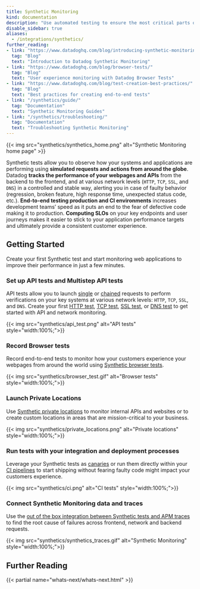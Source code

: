 ```yaml
---
title: Synthetic Monitoring
kind: documentation
description: "Use automated testing to ensure the most critical parts of your systems and applications are up and running from various locations around the world."
disable_sidebar: true
aliases:
  - /integrations/synthetics/
further_reading:
- link: "https://www.datadoghq.com/blog/introducing-synthetic-monitoring/"
  tag: "Blog"
  text: "Introduction to Datadog Synthetic Monitoring"
- link: "https://www.datadoghq.com/blog/browser-tests/"
  tag: "Blog"
  text: "User experience monitoring with Datadog Browser Tests"
- link: "https://www.datadoghq.com/blog/test-creation-best-practices/"
  tag: "Blog"
  text: "Best practices for creating end-to-end tests"
- link: "/synthetics/guide/"
  tag: "Documentation"
  text: "Synthetic Monitoring Guides"
- link: "/synthetics/troubleshooting/"
  tag: "Documentation"
  text: "Troubleshooting Synthetic Monitoring"
---
```


{{< img src="synthetics/synthetics_home.png" alt="Synthetic Monitoring home page" >}}

Synthetic tests allow you to observe how your systems and applications are performing using **simulated requests and actions from around the globe**. Datadog **tracks the performance of your webpages and APIs** from the backend to the frontend, and at various network levels (`HTTP`, `TCP`, `SSL`, and `DNS`) in a controlled and stable way, alerting you in case of faulty behavior (regression, broken feature, high response time, unexpected status code, etc.). **End-to-end testing production and CI environments** increases development teams’ speed as it puts an end to the fear of defective code making it to production. **Computing SLOs** on your key endpoints and user journeys makes it easier to stick to your application performance targets and ultimately provide a consistent customer experience.

## Getting Started
Create your first Synthetic test and start monitoring web applications to improve their performance in just a few minutes.

### Set up API tests and Multistep API tests

API tests allow you to launch [single][1] or [chained][2] requests to perform verifications on your key systems at various network levels: `HTTP`, `TCP`, `SSL`, and `DNS`. Create your first [HTTP test][3], [TCP test][4], [SSL test][5], or [DNS test][6] to get started with API and network monitoring.

{{< img src="synthetics/api_test.png" alt="API tests"  style="width:100%;">}}

### Record Browser tests

Record end-to-end tests to monitor how your customers experience your webpages from around the world using [Synthetic browser tests][7].

{{< img src="synthetics/browser_test.gif" alt="Browser tests"  style="width:100%;">}}

### Launch Private Locations

Use [Synthetic private locations][8] to monitor internal APIs and websites or to create custom locations in areas that are mission-critical to your business.

{{< img src="synthetics/private_locations.png" alt="Private locations"  style="width:100%;">}}

### Run tests with your integration and deployment processes

Leverage your Synthetic tests as [canaries][9] or run them directly within your [CI pipelines][9] to start shipping without fearing faulty code might impact your customers experience.

 {{< img src="synthetics/ci.png" alt="CI tests"  style="width:100%;">}}

### Connect Synthetic Monitoring data and traces

Use the [out of the box integration between Synthetic tests and APM traces][10] to find the root cause of failures across frontend, network and backend requests.

{{< img src="synthetics/synthetics_traces.gif" alt="Synthetic Monitoring" style="width:100%;">}}

## Further Reading

{{< partial name="whats-next/whats-next.html" >}}

[1]: /synthetics/api_tests/
[2]: /synthetics/multistep
[3]: /getting_started/synthetics/api_test
[4]: /synthetics/api_tests/?tab=tcptest
[5]: /synthetics/api_tests/?tab=ssltest
[6]: /synthetics/api_tests/?tab=dnstest
[7]: /getting_started/synthetics/browser_test
[8]: /getting_started/synthetics/private_location
[9]: /synthetics/ci/
[10]: /synthetics/apm/
